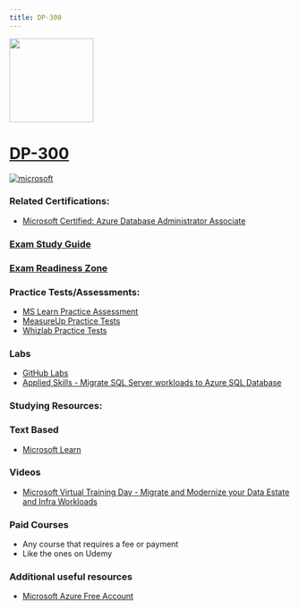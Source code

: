 ```yaml
---
title: DP-300
---
```


<img src="/dp-300.png" width="150" height="150">

# [DP-300](https://learn.microsoft.com/certifications/exams/dp-300)

<a href='https://learn.microsoft.com/en-us/certifications/browse/?type=role-based&levels=intermediate' target="_blank"><img alt='microsoft' src='https://img.shields.io/badge/associate-100000?style=for-the-badge&logo=microsoft&logoColor=white&labelColor=0078D4&color=212221'/></a> 

### Related Certifications:
- [Microsoft Certified: Azure Database Administrator Associate](https://learn.microsoft.com/en-us/certifications/azure-database-administrator-associate)

### [Exam Study Guide](https://aka.ms/dp300-studyguide)
### [Exam Readiness Zone](https://learn.microsoft.com/en-us/shows/exam-readiness-zone/preparing-for-dp-300-plan-and-implement-data-platform-resources-1-of-5/)

### Practice Tests/Assessments:
- [MS Learn Practice Assessment](https://learn.microsoft.com/certifications/exams/dp-300/practice/assessment?assessment-type=practice&assessmentId=58)
- [MeasureUp Practice Tests](https://www.measureup.com/microsoft-practice-test-dp-300-administering-relational-databases-on-microsoft-azure.html#u44)
- [Whizlab Practice Tests](https://www.whizlabs.com/microsoft-azure-certification-dp-300/)

### Labs
- [GitHub Labs](https://aka.ms/dp300labs)
- [Applied Skills - Migrate SQL Server workloads to Azure SQL Database](https://learn.microsoft.com/en-us/credentials/applied-skills/migrate-sql-workloads-azure-sql-database/)

### Studying Resources:

### Text Based
- [Microsoft Learn](https://learn.microsoft.com/certifications/exams/dp-300)
### Videos
- [Microsoft Virtual Training Day - Migrate and Modernize your Data Estate and Infra Workloads](https://events.microsoft.com/en-us/allevents/?language=English&clientTimeZone=1&search=Microsoft%20365%20Virtual%20Training%20Day:%20Managing%20Windows%20and%20Surface%20Devices)
### Paid Courses
- Any course that requires a fee or payment
- Like the ones on Udemy
### Additional useful resources
- [Microsoft Azure Free Account](https://azure.microsoft.com/en-us/offers/ms-azr-0044p)
